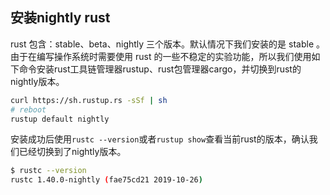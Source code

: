 ## 安装nightly rust

rust 包含：stable、beta、nightly 三个版本。默认情况下我们安装的是 stable 。由于在编写操作系统时需要使用 rust 的一些不稳定的实验功能，所以我们使用如下命令安装rust工具链管理器rustup、rust包管理器cargo，并切换到rust的nightly版本。

```sh
curl https://sh.rustup.rs -sSf | sh
# reboot
rustup default nightly
```

安装成功后使用``rustc --version``或者``rustup show``查看当前rust的版本，确认我们已经切换到了nightly版本。

```sh
$ rustc --version
rustc 1.40.0-nightly (fae75cd21 2019-10-26)
```
